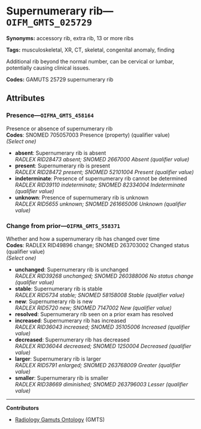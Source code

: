 # Supernumerary rib—`OIFM_GMTS_025729`

**Synonyms:** accessory rib, extra rib, 13 or more ribs

**Tags:** musculoskeletal, XR, CT, skeletal, congenital anomaly, finding

Additional rib beyond the normal number, can be cervical or lumbar, potentially causing clinical issues.

**Codes:** GAMUTS 25729 supernumerary rib

## Attributes

### Presence—`OIFMA_GMTS_458164`

Presence or absence of supernumerary rib  
**Codes**: SNOMED 705057003 Presence (property) (qualifier value)  
*(Select one)*

- **absent**: Supernumerary rib is absent  
_RADLEX RID28473 absent; SNOMED 2667000 Absent (qualifier value)_
- **present**: Supernumerary rib is present  
_RADLEX RID28472 present; SNOMED 52101004 Present (qualifier value)_
- **indeterminate**: Presence of supernumerary rib cannot be determined  
_RADLEX RID39110 indeterminate; SNOMED 82334004 Indeterminate (qualifier value)_
- **unknown**: Presence of supernumerary rib is unknown  
_RADLEX RID5655 unknown; SNOMED 261665006 Unknown (qualifier value)_

### Change from prior—`OIFMA_GMTS_558371`

Whether and how a supernumerary rib has changed over time  
**Codes**: RADLEX RID49896 change; SNOMED 263703002 Changed status (qualifier value)  
*(Select one)*

- **unchanged**: Supernumerary rib is unchanged  
_RADLEX RID39268 unchanged; SNOMED 260388006 No status change (qualifier value)_
- **stable**: Supernumerary rib is stable  
_RADLEX RID5734 stable; SNOMED 58158008 Stable (qualifier value)_
- **new**: Supernumerary rib is new  
_RADLEX RID5720 new; SNOMED 7147002 New (qualifier value)_
- **resolved**: Supernumerary rib seen on a prior exam has resolved  
- **increased**: Supernumerary rib has increased  
_RADLEX RID36043 increased; SNOMED 35105006 Increased (qualifier value)_
- **decreased**: Supernumerary rib has decreased  
_RADLEX RID36044 decreased; SNOMED 1250004 Decreased (qualifier value)_
- **larger**: Supernumerary rib is larger  
_RADLEX RID5791 enlarged; SNOMED 263768009 Greater (qualifier value)_
- **smaller**: Supernumerary rib is smaller  
_RADLEX RID38669 diminished; SNOMED 263796003 Lesser (qualifier value)_

---

**Contributors**

- [Radiology Gamuts Ontology](https://gamuts.net/) (GMTS)